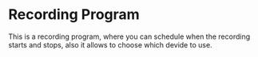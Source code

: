 # Recording Program
This is a recording program, where you can schedule when the recording starts and stops, also it allows to choose which devide to use.
